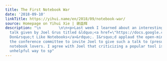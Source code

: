 ```yaml
---
title: The First Notebook War
date: '2018-09-10'
linkTitle: https://yihui.name/en/2018/09/notebook-war/
source: Homepage on Yihui Xie | 谢益辉
description: "\n        \n\n<p>Last week I learned about an interesting JupyterCon
  talk given by Joel Grus titled &ldquo;<a href=\"https://docs.google.com/presentation/d/1n2RlMdmv1p25Xy5thJUhkKGvjtV-dkAIsUXP-AL4ffI/preview#slide=id.g362da58057_0_1\">I
  Don&rsquo;t Like Notebooks</a>&rdquo;. I&rsquo;d applaud the open-mindedness of
  the conference committee to invite Joel to give such a talk to (presumably so many)
  notebook lovers. I agree with Joel that criticizing a popular tool is not &ldquo;an
  unhelpful way to sp"
---
```

